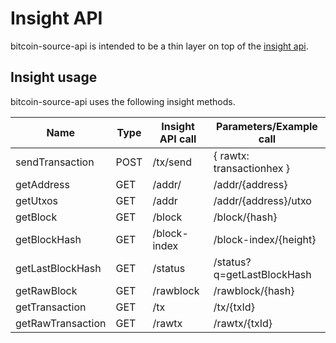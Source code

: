 
# Insight API
bitcoin-source-api is intended to be a thin layer on top of the [insight api](https://github.com/bitpay/insight-api/blob/45ebf7a152c1abfd179bf1b0d32734a2bd36e105/README.md).

## Insight usage
bitcoin-source-api uses the following insight methods.

|Name           | Type| Insight API call | Parameters/Example call  |
|---------------|----|----------|--------------------------|
|sendTransaction|POST|/tx/send  |{ rawtx: transactionhex } |
|getAddress     |GET |/addr/    |/addr/{address}           |
|getUtxos       |GET |/addr     | /addr/{address}/utxo |
|getBlock       |GET |/block    |/block/{hash}            |
|getBlockHash   |GET |/block-index| /block-index/{height}
|getLastBlockHash |GET |/status   |/status?q=getLastBlockHash|
|getRawBlock    |GET |/rawblock |/rawblock/{hash}         |
|getTransaction |GET |/tx       | /tx/{txId} |
|getRawTransaction |GET |/rawtx    | /rawtx/{txId}|
